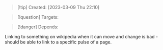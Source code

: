 
>[!tip] Created: [2023-03-09 Thu 22:10]

>[!question] Targets: 

>[!danger] Depends: 

Linking to something on wikipedia when it can move and change is bad - should be able to link to a specific pulse of a page.